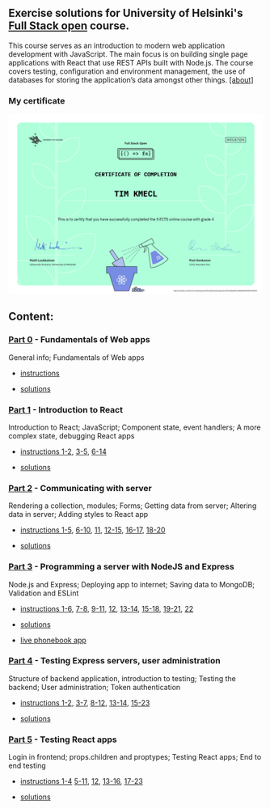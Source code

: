 ## Exercise solutions for University of Helsinki's [Full Stack open](https://fullstackopen.com/) course.

This course serves as an introduction to modern web application development with JavaScript. The main focus is on building single page applications with React that use REST APIs built with Node.js. 
The course covers testing, configuration and environment management, the use of databases for storing the application’s data amongst other things. [[about]](https://fullstackopen.com/en/about/)

### My certificate
[![My Certificate](certificate-fullstack-en.png)](https://studies.cs.helsinki.fi/stats/api/certificate/fullstackopen/en/47c5abeed0c3c58c064b9c0617c6f2b5)


## Content:

### [Part 0](https://fullstackopen.com/en/part0) - Fundamentals of Web apps

General info; Fundamentals of Web apps

- [instructions](https://fullstackopen.com/en/part0/fundamentals_of_web_apps#exercises-0-1-0-6)

- [solutions](part0)


### [Part 1](https://fullstackopen.com/en/part1) - Introduction to React

Introduction to React; JavaScript; Component state, event handlers; A more complex state, debugging React apps

- [instructions 1-2](https://fullstackopen.com/en/part1/introduction_to_react#exercises-1-1-1-2),
[3-5](https://fullstackopen.com/en/part1/java_script#exercises-1-3-1-5),
[6-14](https://fullstackopen.com/en/part1/a_more_complex_state_debugging_react_apps#exercises-1-6-1-14)

- [solutions](part1)


### [Part 2](https://fullstackopen.com/en/part2) - Communicating with server

Rendering a collection, modules; Forms; Getting data from server; Altering data in server; Adding styles to React app

- [instructions 1-5](https://fullstackopen.com/en/part2/rendering_a_collection_modules#exercises-2-1-2-5),
[6-10](https://fullstackopen.com/en/part2/forms#exercises-2-6-2-10),
[11](https://fullstackopen.com/en/part2/getting_data_from_server#exercise-2-11),
[12-15](https://fullstackopen.com/en/part2/altering_data_in_server#exercises-2-12-2-15),
[16-17](https://fullstackopen.com/en/part2/adding_styles_to_react_app#exercises-2-16-2-17), 
[18-20](https://fullstackopen.com/en/part2/adding_styles_to_react_app#exercises-2-18-2-20)

- [solutions](part2)


### [Part 3](https://fullstackopen.com/en/part3) - Programming a server with NodeJS and Express

Node.js and Express; Deploying app to internet; Saving data to MongoDB; Validation and ESLint

- [instructions 1-6](https://fullstackopen.com/en/part3/node_js_and_express#exercises-3-1-3-6),
[7-8](https://fullstackopen.com/en/part3/node_js_and_express#exercises-3-7-3-8),
[9-11](https://fullstackopen.com/en/part3/deploying_app_to_internet#exercises-3-9-3-11),
[12](https://fullstackopen.com/en/part3/saving_data_to_mongo_db#exercise-3-12),
[13-14](https://fullstackopen.com/en/part3/saving_data_to_mongo_db#exercises-3-13-3-14),
[15-18](https://fullstackopen.com/en/part3/saving_data_to_mongo_db#exercises-3-15-3-18),
[19-21](https://fullstackopen.com/en/part3/validation_and_es_lint#exercises-3-19-3-21),
[22](https://fullstackopen.com/en/part3/validation_and_es_lint#exercise-3-22)

- [solutions](part3)
	
- [live phonebook app](https://fso-phonebook-tim.fly.dev/)

### [Part 4](https://fullstackopen.com/en/part4) - Testing Express servers, user administration

Structure of backend application, introduction to testing; Testing the backend; User administration; Token authentication

- [instructions 1-2](https://fullstackopen.com/en/part4/structure_of_backend_application_introduction_to_testing#exercises-4-1-4-2),
[3-7](https://fullstackopen.com/en/part4/structure_of_backend_application_introduction_to_testing#exercises-4-3-4-7),
[8-12](https://fullstackopen.com/en/part4/testing_the_backend#exercises-4-8-4-12),
[13-14](https://fullstackopen.com/en/part4/testing_the_backend#exercises-4-13-4-14),
[15-23](https://fullstackopen.com/en/part4/token_authentication#exercises-4-15-4-23)

- [solutions](part4_5)


### [Part 5](https://fullstackopen.com/en/part5) - Testing React apps

Login in frontend; props.children and proptypes; Testing React apps; End to end testing

- [instructions 1-4](https://fullstackopen.com/en/part5/login_in_frontend#exercises-5-1-5-4)
[5-11](https://fullstackopen.com/en/part5/props_children_and_proptypes#exercises-5-5-5-11),
[12](https://fullstackopen.com/en/part5/props_children_and_proptypes#exercise-5-12),
[13-16](https://fullstackopen.com/en/part5/testing_react_apps#exercises-5-13-5-16),
[17-23](https://fullstackopen.com/en/part5/end_to_end_testing#exercises-5-17-5-23)

- [solutions](part4_5)